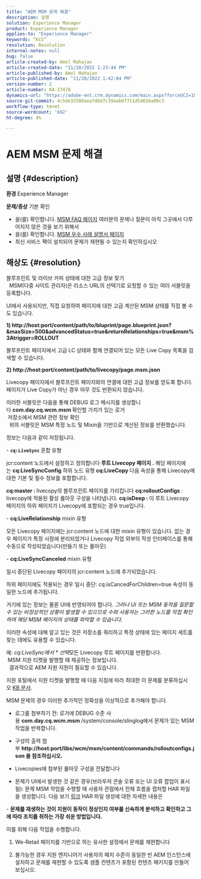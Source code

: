 ```yaml
---
title: "AEM MSM 문제 해결"
description: 설명
solution: Experience Manager
product: Experience Manager
applies-to: "Experience Manager"
keywords: “KCS”
resolution: Resolution
internal-notes: null
bug: false
article-created-by: Amol Mahajan
article-created-date: "11/28/2022 1:23:44 PM"
article-published-by: Amol Mahajan
article-published-date: "11/28/2022 1:42:04 PM"
version-number: 2
article-number: KA-17478
dynamics-url: "https://adobe-ent.crm.dynamics.com/main.aspx?forceUCI=1&pagetype=entityrecord&etn=knowledgearticle&id=985a0ddf-1f6f-ed11-9561-6045bd006a22"
source-git-commit: 4c5de32580aea7d6d7c39aab0f711d54656a00c3
workflow-type: tm+mt
source-wordcount: '692'
ht-degree: 4%

---
```


# AEM MSM 문제 해결

## 설명 {#description}

<b>환경</b>
Experience Manager


<b>문제/증상</b>
기본 확인



- 을(를) 확인합니다. [MSM FAQ 페이지](https://helpx.adobe.com/experience-manager/kb/index/msm_faq.html) 여러분의 문제나 질문이 아직 그곳에서 다루어지지 않은 것을 보기 위해서
- 을(를) 확인합니다. [MSM 우수 사례 설명서 페이지](https://experienceleague.adobe.com/docs/experience-manager-65/administering/introduction/msm-best-practices.html?lang=en)
- 최신 서비스 팩이 설치되어 문제가 재현될 수 있는지 확인하십시오



## 해상도 {#resolution}

블루프린트 및 라이브 카피 상태에 대한 고급 정보 찾기<br> 
MSM(다중 사이트 관리자)은 리소스 URL의 선택기로 요청할 수 있는 여러 서블릿을 등록합니다.

UI에서 사용되지만, 직접 요청하여 페이지에 대한 고급 계산된 MSM 상태를 직접 볼 수도 있습니다.

<b>1) http://host:port/content/path/to/bluprint/page.blueprint.json?&amp;maxSize=500&amp;advancedStatus=true&amp;returnRelationships=true&amp;msm%3Atrigger=ROLLOUT</b>

블루프린트 페이지에서 고급 LC 상태와 함께 연결되어 있는 모든 Live Copy 목록을 검색할 수 있습니다.



<b>2) http://host:port/content/path/to/livecopy/page.msm.json</b>

Livecopy 페이지에서 블루프린트 페이지와의 연결에 대한 고급 정보를 얻도록 합니다.
페이지가 Live Copy가 아닌 경우 아무 것도 반환되지 않습니다.



이러한 서블릿은 다음을 통해 DEBUG 로그 메시지를 생성합니다 <b>com.day.cq.wcm.msm </b>확인할 가치가 있는 로거
<br> 저장소에서 MSM 관련 정보 확인<br> 
위의 서블릿은 MSM 특정 노드 및 Mixin을 기반으로 계산된 정보를 반환했습니다.

정보는 다음과 같이 저장됩니다.

- <b>`cq:LiveSync` </b>혼합<b> </b>유형

jcr:content 노드에서 설정하고 정의합니다 <b>루트 Livecopy 페이지 .</b>
해당 페이지에는 <b>cq:LiveSyncConfig</b> 하위 노드 유형 <b>cq:LiveCopy </b>다음 속성을 통해 Livecopy에 대한 기본 및 필수 정보를 포함합니다.

<b>cq:master : </b>livecopy의 블루프린트 페이지를 가리킵니다
<b>cq:rolloutConfigs</b> : livecopy에 적용된 활성 롤아웃 구성을 나타냅니다.
<b>cq:isDeep : </b>이 루트 Livecopy 페이지의 하위 페이지가 Livecopy에 포함되는 경우 true입니다.



- <b>cq:LiveRelationship</b> mixin 유형

모든 Livecopy 페이지에는 jcr:content 노드에 대한 mixin 유형이 있습니다.
없는 경우 페이지가 특정 시점에 분리되었거나 Livecopy 작업 외부의 작성 인터페이스를 통해 수동으로 작성되었습니다(만들기 또는 롤아웃)



- <b>cq:LiveSyncCanceled</b> mixin 유형

일시 중단된 Livecopy 페이지의 jcr:content 노드에 추가되었습니다.

하위 페이지에도 적용되는 경우 일시 중단: cq:isCancedForChildren=true 속성이 동일한 노드에 추가됩니다.



거기에 있는 정보는 물론 UI에 반영되어야 합니다. *그러나 UI 또는 MSM 동작을 질문할 수 있는 비정상적인 상황이 발생할 수 있으므로 수퍼 사용자는 그러한 노드를 직접 확인하여 해당 MSM 페이지의 상태를 파악할 수 있습니다.*

이러한 속성에 대해 알고 있는 것은 저장소를 쿼리하고 특정 상태에 있는 페이지 세트를 찾는 데에도 유용할 수 있습니다.

예: *cq:LiveSync에서 \* 선택*모든 Livecopy 루트 페이지를 반환합니다.
<br> MSM 지원 티켓을 발행할 때 제공하는 정보입니다.<br> 
결과적으로 AEM 지원 지원이 필요할 수 있습니다.

지원 포털에서 지원 티켓을 발행할 때 다음 지침에 따라 최대한 이 문제를 분류하십시오 [KB 문서](https://helpx.adobe.com/cq/kb/how-to-fully-qualify-a-ticket.html).

MSM 문제의 경우 이러한 추가적인 정확성을 이상적으로 추가해야 합니다.

- 로그를 첨부하기 전: 로거에 DEBUG 수준 사용 <b>com.day.cq.wcm.msm </b>/system/console/slinglog에서 문제가 있는 MSM 작업을 반복합니다.

- 구성의 출력 첨부 <b>http://host:port/libs/wcm/msm/content/commands/rolloutconfigs.json 을 참조하십시오.</b>

- Livecopies에 첨부된 롤아웃 구성을 전달합니다

- 문제가 UI에서 발생한 것 같은 경우(브라우저 콘솔 오류 또는 UI 오류 팝업이 표시됨): 문제 MSM 작업을 수행할 때 사용자 관점에서 전체 흐름을 캡처할 HAR 파일을 생성합니다. 다음 보기 [링크](https://help.tenderapp.com/kb/troubleshooting-your-tender-site/generating-an-har-file) HAR 파일 생성에 대한 자세한 내용은

- <b>문제를 재생하는 것이 지원이 동작이 정상인지 여부를 신속하게 분석하고 확인하고 그에 따라 조치를 취하는 가장 쉬운 방법입니다.</b>

이를 위해 다음 작업을 수행합니다.

1) We-Retail 페이지를 기반으로 하는 유사한 설정에서 문제를 재현합니다

2) 불가능한 경우 지원 엔지니어가 사용자의 패치 수준이 동일한 빈 AEM 인스턴스에 설치하고 문제를 재현할 수 있도록 샘플 컨텐츠가 포함된 컨텐츠 패키지를 만들어 보십시오.
